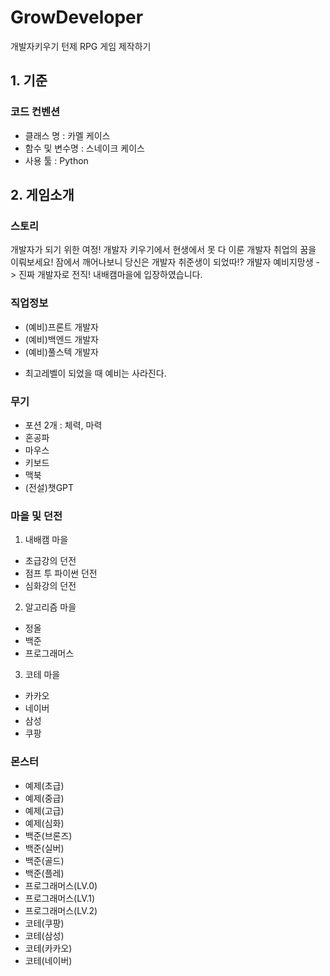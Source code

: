 # GrowDeveloper
개발자키우기
턴제 RPG 게임 제작하기
  
  
## 1. 기준
### 코드 컨벤션
- 클래스 명 : 카멜 케이스
- 함수 및 변수명 : 스네이크 케이스
- 사용 툴 : Python
  
  
## 2. 게임소개
### 스토리
개발자가 되기 위한 여정! 개발자 키우기에서 현생에서 못 다 이룬 개발자 취업의 꿈을 이뤄보세요!
잠에서 깨어나보니 당신은 개발자 취준생이 되었따!? 개발자 예비지망생 -> 진짜 개발자로 전직!
내배캠마을에 입장하였습니다.
  
    
### 직업정보
- (예비)프론트 개발자
- (예비)백엔드 개발자
- (예비)풀스텍 개발자  
* 최고레벨이 되었을 때 예비는 사라진다.
  
    
### 무기
- 포션 2개 : 체력, 마력
- 혼공파
- 마우스
- 키보드
- 맥북
- (전설)챗GPT
  
    
### 마을 및 던전
1. 내배캠 마을
- 초급강의 던전
- 점프 투 파이썬 던전
- 심화강의 던전
2. 알고리즘 마을
- 정올
- 백준
- 프로그래머스
3. 코테 마을
- 카카오 
- 네이버
- 삼성
- 쿠팡
  
    
### 몬스터
- 예제(초급)
- 예제(중급)
- 예제(고급)
- 예제(심화)
- 백준(브론즈)
- 백준(실버)
- 백준(골드)
- 백준(플레)
- 프로그래머스(LV.0)
- 프로그래머스(LV.1)
- 프로그래머스(LV.2)
- 코테(쿠팡)
- 코테(삼성)
- 코테(카카오)
- 코테(네이버)
